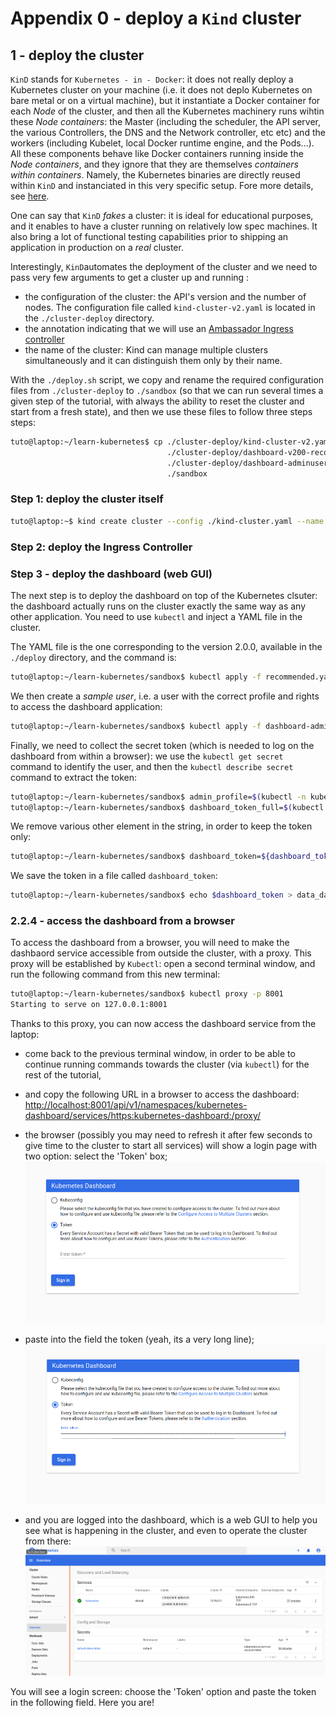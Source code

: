 # Appendix 0 - deploy a `Kind` cluster


## 1 - deploy the cluster

`KinD` stands for `Kubernetes - in - Docker`: it does not really deploy a Kubernetes cluster on your machine (i.e. it does not deplo Kubernetes on bare metal or on a virtual machine), but it instantiate a Docker container for each *Node* of the cluster, and then all the Kubernetes machinery runs wihtin these *Node containers*: the Master (including the scheduler, the API server, the various Controllers, the DNS and the Network controller, etc etc) and the workers (including Kubelet, local Docker runtime engine, and the Pods...). All these components behave like Docker containers running inside the *Node containers*, and they ignore that they are themselves *containers within containers*. Namely, the Kubernetes binaries are directly reused within `KinD` and instanciated in this very specific setup. Fore more details, see [here](https://kind.sigs.k8s.io/docs/user/quick-start/ "KinD Quick Start landing page").

One can say that `KinD` *fakes* a cluster: it is ideal for educational purposes, and it enables to have a cluster running on relatively low spec machines. It also bring a lot of functional testing capabilities prior to shipping an application in production on a *real* cluster.

Interestingly, `KinD`automates the deployment of the cluster and we need to pass very few arguments to get a cluster up and running :

* the configuration of the cluster: the API's version and the number of nodes. The configuration file called `kind-cluster-v2.yaml` is located in the `./cluster-deploy` directory.
* the annotation indicating that we will use an [Ambassador Ingress controller](https://kind.sigs.k8s.io/docs/user/ingress/ "KinD configuration for an Ambassador Ingress Controller")
* the name of the cluster: Kind can manage multiple clusters simultaneously and it can distinguish them only by their name.

With the `./deploy.sh` script, we copy and rename the required configuration files from `./cluster-deploy` to `./sandbox` (so that we can run several times a given step of the tutorial, with always the ability to reset the cluster and start from a fresh state), and then we use these files to follow three steps steps:

```bash
tuto@laptop:~/learn-kubernetes$ cp ./cluster-deploy/kind-cluster-v2.yaml \
                                   ./cluster-deploy/dashboard-v200-recommended.yaml \
                                   ./cluster-deploy/dashboard-adminuser.yaml \
                                   ./sandbox
```

### Step 1: deploy the cluster itself

```bash
tuto@laptop:~$ kind create cluster --config ./kind-cluster.yaml --name k8s-tuto
```

### Step 2: deploy the Ingress Controller

### Step 3 - deploy the dashboard (web GUI)

The next step is to deploy the dashboard on top of the Kubernetes clsuter: the dashboard actually runs on the cluster exactly the same way as any other application. You need to use `kubectl` and inject a YAML file in the cluster.

The YAML file is the one corresponding to the version 2.0.0, available in the `./deploy` directory, and the command is:

```bash
tuto@laptop:~/learn-kubernetes/sandbox$ kubectl apply -f recommended.yaml
```

We then create a *sample user*, i.e. a user with the correct profile and rights to access the dashboard application:

```bash
tuto@laptop:~/learn-kubernetes/sandbox$ kubectl apply -f dashboard-adminuser.yaml
```

Finally, we need to collect the secret token (which is needed to log on the dashboard from within a browser): we use the `kubectl get secret` command to identify the user, and then the `kubectl describe secret` command to extract the token:

```bash
tuto@laptop:~/learn-kubernetes/sandbox$ admin_profile=$(kubectl -n kubernetes-dashboard get secret | grep admin-user | awk '{print $1}')
tuto@laptop:~/learn-kubernetes/sandbox$ dashboard_token_full=$(kubectl -n kubernetes-dashboard describe secret $admin_profile | grep "token: ")
```
We remove various other element in the string, in order to keep the token only:

```bash
tuto@laptop:~/learn-kubernetes/sandbox$ dashboard_token=${dashboard_token_full#"token: "}
```

We save the token in a file called `dashboard_token`:

```bash
tuto@laptop:~/learn-kubernetes/sandbox$ echo $dashboard_token > data_dashboard_token
```

### 2.2.4 - access the dashboard from a browser

To access the dashboard from a browser, you will need to make the dashbaord service accessible from outside the cluster, with a proxy. This proxy will be established by `Kubectl`: open a second terminal window, and run the following command from this new terminal:

```bash
tuto@laptop:~/learn-kubernetes/sandbox$ kubectl proxy -p 8001
Starting to serve on 127.0.0.1:8001
```

Thanks to this proxy, you can now access the dashboard service from the laptop:
* come back to the previous terminal window, in order to be able to continue running commands towards the cluster (via `kubectl`) for the rest of the tutorial,
* and copy the following URL in a browser to access the dashboard:
  [http://localhost:8001/api/v1/namespaces/kubernetes-dashboard/services/https:kubernetes-dashboard:/proxy/](http://localhost:8001/api/v1/namespaces/kubernetes-dashboard/services/https:kubernetes-dashboard:/proxy/)

* the browser (possibly you may need to refresh it after few seconds to give time to the cluster to start all services) will show a login page with two option: select the 'Token' box;
![alt txt](./images/tuto-2-dashboard-login-1.png "Dashboard login page")
* paste into the field the token (yeah, its a very long line);
![alt txt](./images/tuto-2-dashboard-login-2.png "Dashboard login page - fill the token")
* and you are logged into the dashboard, which is a web GUI to help you see what is happening in the cluster, and even to operate the cluster from there:
![alt txt](./images/tuto-2-dashboard-overview-1.png "Dashboard - overview of the cluster)")

You will see a login screen: choose the 'Token' option and paste the token in the following field. Here you are!

